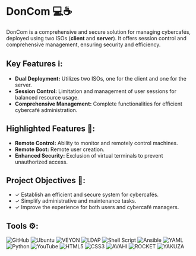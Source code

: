 # DonCom 💻☕️

DonCom is a comprehensive and secure solution for managing cybercafés, deployed using two ISOs (**client** and **server**). It offers session control and comprehensive management, ensuring security and efficiency.

## Key Features ℹ️:
- **Dual Deployment:** Utilizes two ISOs, one for the client and one for the server.
- **Session Control:** Limitation and management of user sessions for balanced resource usage.
- **Comprehensive Management:** Complete functionalities for efficient cybercafé administration.

## Highlighted Features 🚀:
- **Remote Control:** Ability to monitor and remotely control machines.
- **Remote Boot:** Remote user creation.
- **Enhanced Security:** Exclusion of virtual terminals to prevent unauthorized access.

## Project Objectives 🎯:
- &#x2713; Establish an efficient and secure system for cybercafés.
- &#x2713; Simplify administrative and maintenance tasks.
- &#x2713; Improve the experience for both users and cybercafé managers.

## Tools ⚙:
![GitHub](https://img.shields.io/badge/github-%23121011.svg?style=for-the-badge&logo=github&logoColor=white)
![Ubuntu](https://img.shields.io/badge/Ubuntu-E95420?style=for-the-badge&logo=ubuntu&logoColor=white)
![VEYON](https://img.shields.io/badge/Veyon-gray?style=for-the-badge&logo=vectary)
![LDAP](https://img.shields.io/badge/LDAP-green?style=for-the-badge&logo=listmonk)
![Shell Script](https://img.shields.io/badge/shell_script-%23121011.svg?style=for-the-badge&logo=gnu-bash&logoColor=white)
![Ansible](https://img.shields.io/badge/ansible-%231A1918.svg?style=for-the-badge&logo=ansible&logoColor=white)
![YAML](https://img.shields.io/badge/yaml-%23ffffff.svg?style=for-the-badge&logo=yaml&logoColor=151515)
![Python](https://img.shields.io/badge/python-3670A0?style=for-the-badge&logo=python&logoColor=ffdd54)
![YouTube](https://img.shields.io/badge/YouTube-%23FF0000.svg?style=for-the-badge&logo=YouTube&logoColor=white)
![HTML5](https://img.shields.io/badge/html5-%23E34F26.svg?style=for-the-badge&logo=html5&logoColor=white)
![CSS3](https://img.shields.io/badge/css3-%231572B6.svg?style=for-the-badge&logo=css3&logoColor=white)
![AVAHI](https://img.shields.io/badge/Avahi-red?style=for-the-badge&logo=academia)
![ROCKET](https://img.shields.io/badge/Rocket-orange?style=for-the-badge&logo=rocket)
![YAKUZA](https://img.shields.io/badge/Yakuza-black?style=for-the-badge&logo=framework)





